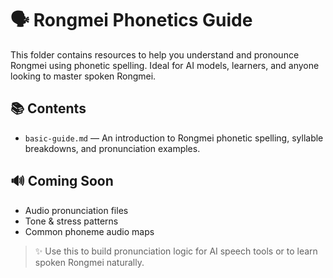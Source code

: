 # 🗣️ Rongmei Phonetics Guide

This folder contains resources to help you understand and pronounce Rongmei using phonetic spelling. Ideal for AI models, learners, and anyone looking to master spoken Rongmei.

## 📚 Contents

- `basic-guide.md` — An introduction to Rongmei phonetic spelling, syllable breakdowns, and pronunciation examples.

## 🔊 Coming Soon

- Audio pronunciation files
- Tone & stress patterns
- Common phoneme audio maps

> ✨ Use this to build pronunciation logic for AI speech tools or to learn spoken Rongmei naturally.
